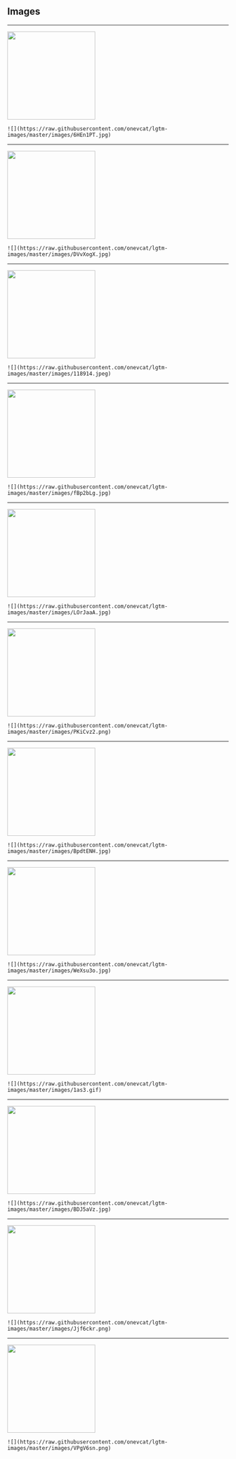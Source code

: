 ## Images

---
<img src="https://raw.githubusercontent.com/onevcat/lgtm-images/master/images/6HEn1PT.jpg" width="200">

`![](https://raw.githubusercontent.com/onevcat/lgtm-images/master/images/6HEn1PT.jpg)`

---
<img src="https://raw.githubusercontent.com/onevcat/lgtm-images/master/images/DVvXogX.jpg" width="200">

`![](https://raw.githubusercontent.com/onevcat/lgtm-images/master/images/DVvXogX.jpg)`

---
<img src="https://raw.githubusercontent.com/onevcat/lgtm-images/master/images/118914.jpeg" width="200">

`![](https://raw.githubusercontent.com/onevcat/lgtm-images/master/images/118914.jpeg)`

---
<img src="https://raw.githubusercontent.com/onevcat/lgtm-images/master/images/fBp2bLg.jpg" width="200">

`![](https://raw.githubusercontent.com/onevcat/lgtm-images/master/images/fBp2bLg.jpg)`

---
<img src="https://raw.githubusercontent.com/onevcat/lgtm-images/master/images/LOrJaaA.jpg" width="200">

`![](https://raw.githubusercontent.com/onevcat/lgtm-images/master/images/LOrJaaA.jpg)`

---
<img src="https://raw.githubusercontent.com/onevcat/lgtm-images/master/images/PKiCvz2.png" width="200">

`![](https://raw.githubusercontent.com/onevcat/lgtm-images/master/images/PKiCvz2.png)`

---
<img src="https://raw.githubusercontent.com/onevcat/lgtm-images/master/images/BpdtENH.jpg" width="200">

`![](https://raw.githubusercontent.com/onevcat/lgtm-images/master/images/BpdtENH.jpg)`

---
<img src="https://raw.githubusercontent.com/onevcat/lgtm-images/master/images/WeXsu3o.jpg" width="200">

`![](https://raw.githubusercontent.com/onevcat/lgtm-images/master/images/WeXsu3o.jpg)`

---
<img src="https://raw.githubusercontent.com/onevcat/lgtm-images/master/images/1as3.gif" width="200">

`![](https://raw.githubusercontent.com/onevcat/lgtm-images/master/images/1as3.gif)`

---
<img src="https://raw.githubusercontent.com/onevcat/lgtm-images/master/images/BDJ5aVz.jpg" width="200">

`![](https://raw.githubusercontent.com/onevcat/lgtm-images/master/images/BDJ5aVz.jpg)`

---
<img src="https://raw.githubusercontent.com/onevcat/lgtm-images/master/images/Jjf6ckr.png" width="200">

`![](https://raw.githubusercontent.com/onevcat/lgtm-images/master/images/Jjf6ckr.png)`

---
<img src="https://raw.githubusercontent.com/onevcat/lgtm-images/master/images/VPgV6sn.png" width="200">

`![](https://raw.githubusercontent.com/onevcat/lgtm-images/master/images/VPgV6sn.png)`

